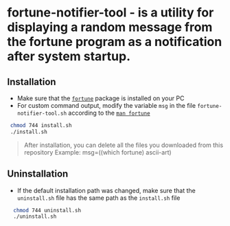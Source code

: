 fortune-notifier-tool - is a utility for displaying a random message from the fortune program as a notification after system startup.
=
Installation
-
- Make sure that the [`fortune`](https://en.wikipedia.org/wiki/Fortune_(Unix)) package is installed on your PC
- For custom command output, modify the variable `msg` in the file `fortune-notifier-tool.sh` according to the [`man fortune`](https://linux.die.net/man/6/fortune)
 ```bash 
  chmod 744 install.sh
  ./install.sh
  ```
> After installation, you can delete all the files you downloaded from this repository
  Example: msg=$($(which fortune) ascii-art)
    
Uninstallation
-
- If the default installation path was changed, make sure that the `uninstall.sh` file has the same path as the `install.sh` file
``` bash
  chmod 744 uninstall.sh
  ./uninstall.sh
  ```
